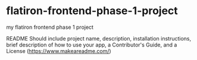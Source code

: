 # flatiron-frontend-phase-1-project
my flatiron frontend phase 1 project

README
Should include project name, description, installation instructions, brief description of how to use your app, a Contributor's Guide, and a License (https://www.makeareadme.com/)